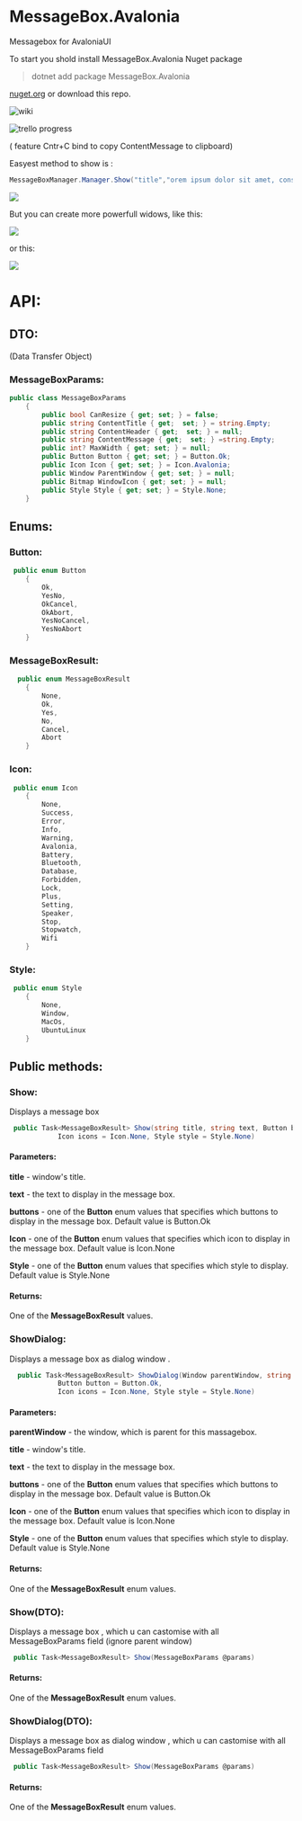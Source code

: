 # MessageBox.Avalonia

Messagebox for AvaloniaUI

To start you shold install MessageBox.Avalonia Nuget package 
>   dotnet add package MessageBox.Avalonia 

[nuget.org](https://www.nuget.org/packages/MessageBox.Avalonia/)
or download this repo.

![wiki](https://gitlab.com/maindlab/messagebox.avalonia/wikis/home)


![trello progress](https://trello.com/b/oPRDrlaR/tasks)

( feature Cntr+C bind to copy ContentMessage to clipboard)

Easyest method to show is :
```cs
MessageBoxManager.Manager.Show("title","orem ipsum dolor sit amet, consectetur adipiscing elit, sed...");
```


![](Images/nostyle.0.8.2.png)



But you can create more powerfull widows, like this:

![](Images/ubuntu0.8.2.png)

or this:

![](Images/fb3s0i1-_zb8pqa9sjakdsaoxyi.jpeg)


<h1>API:</h1>

<h2>DTO:</h2>
(Data Transfer Object)

<h3>MessageBoxParams:</h3>

```cs
public class MessageBoxParams
    {
        public bool CanResize { get; set; } = false;
        public string ContentTitle { get;  set; } = string.Empty;
        public string ContentHeader { get;  set; } = null;
        public string ContentMessage { get;  set; } =string.Empty;
        public int? MaxWidth { get; set; } = null;
        public Button Button { get; set; } = Button.Ok;
        public Icon Icon { get; set; } = Icon.Avalonia;
        public Window ParentWindow { get; set; } = null;
        public Bitmap WindowIcon { get; set; } = null;
        public Style Style { get; set; } = Style.None;
    }
```

<h2>Enums:</h2>

<h3>Button:</h3>

```cs
 public enum Button
    {
        Ok,
        YesNo,
        OkCancel,
        OkAbort,
        YesNoCancel,
        YesNoAbort
    }
```


<h3>MessageBoxResult:</h3>

```cs
  public enum MessageBoxResult
    {
        None,
        Ok,
        Yes,
        No,
        Cancel,
        Abort
    }

```

<h3>Icon:</h3>

```cs
 public enum Icon
    {
        None,
        Success,
        Error,
        Info,
        Warning,
        Avalonia,
        Battery,
        Bluetooth,
        Database,
        Forbidden,
        Lock,
        Plus,
        Setting,
        Speaker,
        Stop,
        Stopwatch,
        Wifi
    }

```
<h3>Style:</h3>

```cs
 public enum Style
    {
        None,
        Window,
        MacOs,
        UbuntuLinux
    }
```


<h2>Public methods:</h2>

<h3>Show:</h3>

Displays a message box 

```cs
 public Task<MessageBoxResult> Show(string title, string text, Button button = Button.Ok,
            Icon icons = Icon.None, Style style = Style.None)
```



<h4>Parameters:</h4>
<b>title</b> - window's title.



<b>text</b> - the text to display in the message box.

<b>buttons</b> - one of the **Button** enum values that specifies which buttons to display in the message box.
                 Default value is Button.Ok
                 
<b>Icon</b> - one of the **Button** enum values that specifies which icon to display in the message box.
                Default value is Icon.None
                
<b>Style</b> - one of the **Button** enum values that specifies which style to display.
                Default value is Style.None

<h4>Returns:</h4>
One of the <b>MessageBoxResult</b> values.

<h3>ShowDialog:</h3>

Displays a message box as dialog window .

```cs
  public Task<MessageBoxResult> ShowDialog(Window parentWindow, string title, string text,
            Button button = Button.Ok,
            Icon icons = Icon.None, Style style = Style.None)

```



<h4>Parameters:</h4>


<b>parentWindow</b> - the window, which is parent for this massagebox.



<b>title</b> - window's title.

<b>text</b> - the text to display in the message box.

<b>buttons</b> - one of the **Button** enum values that specifies which buttons to display in the message box.
                 Default value is Button.Ok
                 
<b>Icon</b> - one of the **Button** enum values that specifies which icon to display in the message box.
                Default value is Icon.None
                
<b>Style</b> - one of the **Button** enum values that specifies which style to display.
                Default value is Style.None

<h4>Returns:</h4>
One of the <b>MessageBoxResult</b> enum values.

<h3>Show(DTO):</h3>

Displays a message box , which u can castomise with all  MessageBoxParams field (ignore parent window)

```cs
 public Task<MessageBoxResult> Show(MessageBoxParams @params)
```

<h4>Returns:</h4>
One of the <b>MessageBoxResult</b> enum values.


<h3>ShowDialog(DTO):</h3>

Displays a message box as dialog window , which u can castomise with all  MessageBoxParams field

```cs
 public Task<MessageBoxResult> Show(MessageBoxParams @params)
```

<h4>Returns:</h4>
One of the <b>MessageBoxResult</b> enum values.

